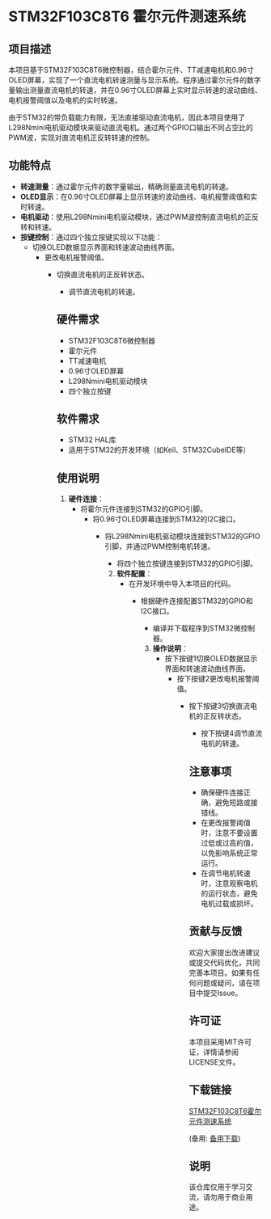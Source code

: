 # STM32F103C8T6 霍尔元件测速系统

## 项目描述

本项目基于STM32F103C8T6微控制器，结合霍尔元件、TT减速电机和0.96寸OLED屏幕，实现了一个直流电机转速测量与显示系统。程序通过霍尔元件的数字量输出测量直流电机的转速，并在0.96寸OLED屏幕上实时显示转速的波动曲线、电机报警阈值以及电机的实时转速。

由于STM32的带负载能力有限，无法直接驱动直流电机，因此本项目使用了L298Nmini电机驱动模块来驱动直流电机。通过两个GPIO口输出不同占空比的PWM波，实现对直流电机正反转转速的控制。

## 功能特点

- **转速测量**：通过霍尔元件的数字量输出，精确测量直流电机的转速。
- **OLED显示**：在0.96寸OLED屏幕上显示转速的波动曲线、电机报警阈值和实时转速。
- **电机驱动**：使用L298Nmini电机驱动模块，通过PWM波控制直流电机的正反转和转速。
- **按键控制**：通过四个独立按键实现以下功能：
  - 切换OLED数据显示界面和转速波动曲线界面。
    - 更改电机报警阈值。
      - 切换直流电机的正反转状态。
        - 调节直流电机的转速。

        ## 硬件需求

        - STM32F103C8T6微控制器
        - 霍尔元件
        - TT减速电机
        - 0.96寸OLED屏幕
        - L298Nmini电机驱动模块
        - 四个独立按键

        ## 软件需求

        - STM32 HAL库
        - 适用于STM32的开发环境（如Keil、STM32CubeIDE等）

        ## 使用说明

        1. **硬件连接**：
           - 将霍尔元件连接到STM32的GPIO引脚。
              - 将0.96寸OLED屏幕连接到STM32的I2C接口。
                 - 将L298Nmini电机驱动模块连接到STM32的GPIO引脚，并通过PWM控制电机转速。
                    - 将四个独立按键连接到STM32的GPIO引脚。

                    2. **软件配置**：
                       - 在开发环境中导入本项目的代码。
                          - 根据硬件连接配置STM32的GPIO和I2C接口。
                             - 编译并下载程序到STM32微控制器。

                             3. **操作说明**：
                                - 按下按键1切换OLED数据显示界面和转速波动曲线界面。
                                   - 按下按键2更改电机报警阈值。
                                      - 按下按键3切换直流电机的正反转状态。
                                         - 按下按键4调节直流电机的转速。

                                         ## 注意事项

                                         - 确保硬件连接正确，避免短路或接错线。
                                         - 在更改报警阈值时，注意不要设置过低或过高的值，以免影响系统正常运行。
                                         - 在调节电机转速时，注意观察电机的运行状态，避免电机过载或损坏。

                                         ## 贡献与反馈

                                         欢迎大家提出改进建议或提交代码优化，共同完善本项目。如果有任何问题或疑问，请在项目中提交Issue。

                                         ## 许可证

                                         本项目采用MIT许可证，详情请参阅LICENSE文件。

                                         ## 下载链接
                                         [STM32F103C8T6霍尔元件测速系统](https://pan.quark.cn/s/5897c27c275d) 

                                         (备用: [备用下载](https://pan.baidu.com/s/1KSWzJhGHqCY-BBqYAsijfw?pwd=1234))

                                         ## 说明

                                         该仓库仅用于学习交流，请勿用于商业用途。
